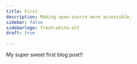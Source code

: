 ```yaml
---
title: First
description: Making open-source more accessible.
sidebar: false
sidebarlogo: fresh-white-alt
draft: true

---
```


My super sweet first blog post!!
